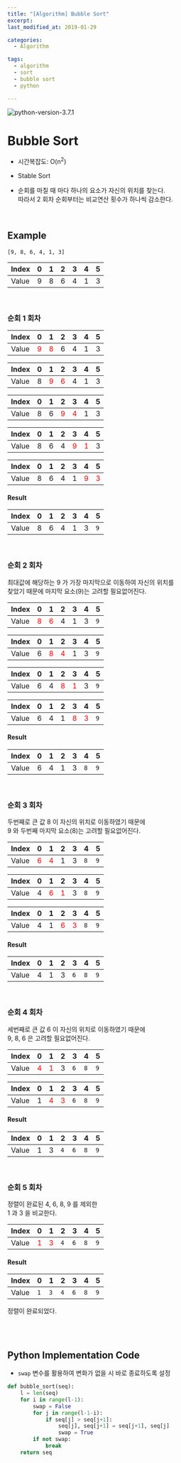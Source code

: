 ```yaml
---
title: "[Algorithm] Bubble Sort"
excerpt: 
last_modified_at: 2019-01-29

categories:
  - Algorithm

tags:
  - algorithm
  - sort
  - bubble sort
  - python

---
```


![python-version-3.7.1](https://img.shields.io/badge/python-v3.7.1-blue.svg)

# Bubble Sort

- 시간복잡도: O(n<sup>2</sup>)

- Stable Sort

- 순회를 마칠 때 마다 하나의 요소가 자신의 위치를 찾는다.  
따라서 2 회차 순회부터는 비교연산 횟수가 하나씩 감소한다.  

<br>

## Example

`[9, 8, 6, 4, 1, 3]`  

| Index | 0 | 1 | 2 | 3 | 4 | 5 |
|-------|---|---|---|---|---|---|
| Value | 9 | 8 | 6 | 4 | 1 | 3 |

<br>

### 순회 1 회차  

| Index | 0 | 1 | 2 | 3 | 4 | 5 |
|-------|---|---|---|---|---|---|
| Value | <font color='red'>9</font> | <font color='red'>8</font> | 6 | 4 | 1 | 3 |

| Index | 0 | 1 | 2 | 3 | 4 | 5 |
|-------|---|---|---|---|---|---|
| Value | 8 | <font color='red'>9</font> | <font color='red'>6</font> | 4 | 1 | 3 |

| Index | 0 | 1 | 2 | 3 | 4 | 5 |
|-------|---|---|---|---|---|---|
| Value | 8 | 6 | <font color='red'>9</font> | <font color='red'>4</font> | 1 | 3 |

| Index | 0 | 1 | 2 | 3 | 4 | 5 |
|-------|---|---|---|---|---|---|
| Value | 8 | 6 | 4 | <font color='red'>9</font> | <font color='red'>1</font> | 3 |

| Index | 0 | 1 | 2 | 3 | 4 | 5 |
|-------|---|---|---|---|---|---|
| Value | 8 | 6 | 4 | 1 | <font color='red'>9</font> | <font color='red'>3</font> |

#### Result

| Index | 0 | 1 | 2 | 3 | 4 | 5 |
|-------|---|---|---|---|---|---|
| Value | 8 | 6 | 4 | 1 | 3 | `9` |

<br>

### 순회 2 회차

최대값에 해당하는 9 가 가장 마지막으로 이동하여 자신의 위치를  
찾았기 때문에 마지막 요소(9)는 고려할 필요없어진다.  

| Index | 0 | 1 | 2 | 3 | 4 | 5 |
|-------|---|---|---|---|---|---|
| Value | <font color='red'>8</font> | <font color='red'>6</font> | 4 | 1 | 3 | `9` |

| Index | 0 | 1 | 2 | 3 | 4 | 5 |
|-------|---|---|---|---|---|---|
| Value | 6 | <font color='red'>8</font> | <font color='red'>4</font> | 1 | 3 | `9` |


| Index | 0 | 1 | 2 | 3 | 4 | 5 |
|-------|---|---|---|---|---|---|
| Value | 6 | 4 | <font color='red'>8</font> | <font color='red'>1</font> | 3 | `9` |
 

| Index | 0 | 1 | 2 | 3 | 4 | 5 |
|-------|---|---|---|---|---|---|
| Value | 6 | 4 | 1 | <font color='red'>8</font> | <font color='red'>3</font> | `9` |

#### Result

| Index | 0 | 1 | 2 | 3 | 4 | 5 |
|-------|---|---|---|---|---|---|
| Value | 6 | 4 | 1 | 3 | `8` | `9` |

<br>

### 순회 3 회차

두번째로 큰 값 8 이 자신의 위치로 이동하였기 때문에  
9 와 두번째 마지막 요소(8)는 고려할 필요없어진다.  

| Index | 0 | 1 | 2 | 3 | 4 | 5 |
|-------|---|---|---|---|---|---|
| Value | <font color='red'>6</font> | <font color='red'>4</font> | 1 | 3 | `8` | `9` |

| Index | 0 | 1 | 2 | 3 | 4 | 5 |
|-------|---|---|---|---|---|---|
| Value | 4 | <font color='red'>6</font> | <font color='red'>1</font> | 3 | `8` | `9` |

| Index | 0 | 1 | 2 | 3 | 4 | 5 |
|-------|---|---|---|---|---|---|
| Value | 4 | 1 | <font color='red'>6</font> | <font color='red'>3</font> | `8` | `9` |

#### Result

| Index | 0 | 1 | 2 | 3 | 4 | 5 |
|-------|---|---|---|---|---|---|
| Value | 4 | 1 | 3 | `6` | `8` | `9` |

<br>

### 순회 4 회차

세번째로 큰 값 6 이 자신의 위치로 이동하였기 때문에  
9, 8, 6 은 고려할 필요없어진다.  

| Index | 0 | 1 | 2 | 3 | 4 | 5 |
|-------|---|---|---|---|---|---|
| Value | <font color='red'>4</font> | <font color='red'>1</font> | 3 | `6` | `8` | `9` |

| Index | 0 | 1 | 2 | 3 | 4 | 5 |
|-------|---|---|---|---|---|---|
| Value | 1 | <font color='red'>4</font> | <font color='red'>3</font> | `6` | `8` | `9` |

#### Result

| Index | 0 | 1 | 2 | 3 | 4 | 5 |
|-------|---|---|---|---|---|---|
| Value | 1 | 3 | `4` | `6` | `8` | `9` | 

<br>

### 순회 5 회차

정렬이 완료된 4, 6, 8, 9 를 제외한  
1 과 3 을 비교한다.

| Index | 0 | 1 | 2 | 3 | 4 | 5 |
|-------|---|---|---|---|---|---|
| Value | <font color='red'>1</font> | <font color='red'>3</font> | `4` | `6` | `8` | `9` | 

#### Result

| Index | 0 | 1 | 2 | 3 | 4 | 5 |
|-------|---|---|---|---|---|---|
| Value | `1` | `3` | `4` | `6` | `8` | `9` | 

정렬이 완료되었다.

<br><br>

## Python Implementation Code

- `swap` 변수를 활용하여 변화가 없을 시 바로 종료하도록 설정

```python
def bubble_sort(seq):
    l = len(seq)
    for i in range(l-1):
    	swap = False
        for j in range(l-1-i):
            if seq[j] > seq[j+1]:
                seq[j], seq[j+1] = seq[j+1], seq[j]
                swap = True
        if not swap:
            break
    return seq
```
